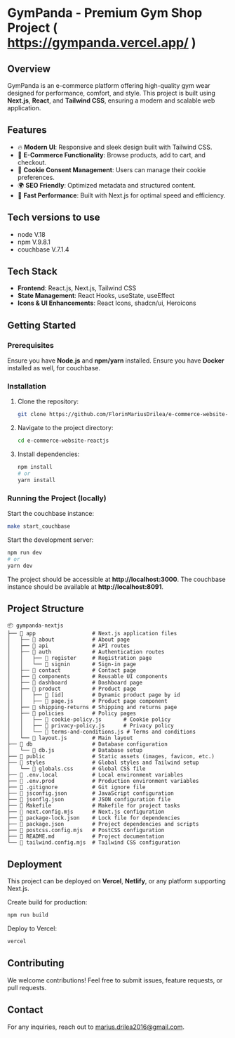 # GymPanda - Premium Gym Shop Project ( https://gympanda.vercel.app/ )

## Overview
GymPanda is an e-commerce platform offering high-quality gym wear designed for performance, comfort, and style. This project is built using **Next.js**, **React**, and **Tailwind CSS**, ensuring a modern and scalable web application.

## Features
- 🔥 **Modern UI**: Responsive and sleek design built with Tailwind CSS.
- 🛒 **E-Commerce Functionality**: Browse products, add to cart, and checkout.
- 🍪 **Cookie Consent Management**: Users can manage their cookie preferences.
- 🌍 **SEO Friendly**: Optimized metadata and structured content.
- 🚀 **Fast Performance**: Built with Next.js for optimal speed and efficiency.

## Tech versions to use
- node V.18
- npm V.9.8.1
- couchbase V.7.1.4

## Tech Stack
- **Frontend**: React.js, Next.js, Tailwind CSS
- **State Management**: React Hooks, useState, useEffect
- **Icons & UI Enhancements**: React Icons, shadcn/ui, Heroicons

## Getting Started
### Prerequisites
Ensure you have **Node.js** and **npm/yarn** installed.
Ensure you have **Docker** installed as well, for couchbase.

### Installation
1. Clone the repository:
   ```bash
   git clone https://github.com/FlorinMariusDrilea/e-commerce-website-reactjs.git
   ```
2. Navigate to the project directory:
   ```bash
   cd e-commerce-website-reactjs
   ```
3. Install dependencies:
   ```bash
   npm install
   # or
   yarn install
   ```

### Running the Project (locally)
Start the couchbase instance:
```bash
make start_couchbase
```

Start the development server:
```bash
npm run dev
# or
yarn dev
```
The project should be accessible at **http://localhost:3000**.
The couchbase instance should be available at **http://localhost:8091**.

## Project Structure
```
📦 gympanda-nextjs
├── 📂 app                  # Next.js application files
│   ├── 📂 about            # About page
│   ├── 📂 api              # API routes
│   ├── 📂 auth             # Authentication routes
│   │   ├── 📂 register     # Registration page
│   │   └── 📂 signin       # Sign-in page
│   ├── 📂 contact          # Contact page
│   ├── 📂 components       # Reusable UI components
│   ├── 📂 dashboard        # Dashboard page
│   ├── 📂 product          # Product page
│   │   ├── 📂 [id]         # Dynamic product page by id
│   │   ├── 📄 page.js      # Product page component
│   ├── 📂 shipping-returns # Shipping and returns page
│   ├── 📂 policies         # Policy pages
│   │   ├── 📄 cookie-policy.js       # Cookie policy
│   │   ├── 📄 privacy-policy.js      # Privacy policy
│   │   └── 📄 terms-and-conditions.js # Terms and conditions
│   └── 📄 layout.js        # Main layout
├── 📂 db                   # Database configuration
│   └── 📄 db.js            # Database setup
├── 📂 public               # Static assets (images, favicon, etc.)
├── 📂 styles               # Global styles and Tailwind setup
│   └── 📄 globals.css      # Global CSS file
├── 📄 .env.local           # Local environment variables
├── 📄 .env.prod            # Production environment variables
├── 📄 .gitignore           # Git ignore file
├── 📄 jsconfig.json        # JavaScript configuration
├── 📄 jsonflg.json         # JSON configuration file
├── 📄 Makefile             # Makefile for project tasks
├── 📄 next.config.mjs      # Next.js configuration
├── 📄 package-lock.json    # Lock file for dependencies
├── 📄 package.json         # Project dependencies and scripts
├── 📄 postcss.config.mjs   # PostCSS configuration
├── 📄 README.md            # Project documentation
└── 📄 tailwind.config.mjs  # Tailwind CSS configuration
```

## Deployment
This project can be deployed on **Vercel**, **Netlify**, or any platform supporting Next.js.

Create build for production:
```bash
npm run build
```

Deploy to Vercel:
```bash
vercel
```

## Contributing
We welcome contributions! Feel free to submit issues, feature requests, or pull requests.

## Contact
For any inquiries, reach out to [marius.drilea2016@gmail.com](mailto:marius.drilea2016@gmail.com).